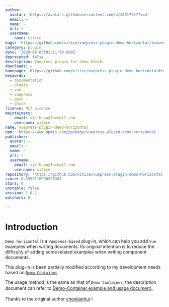 ```yaml
---
author:
  avatar: 'https://avatars.githubusercontent.com/u/34917927?v=4'
  email: ~
  name: ~
  url: ~
  username:
    name: xitice
bugs: 'https://github.com/xitice/vuepress-plugin-demo-horizontal/issues'
category: plugin
date: '2020-08-03T01:11:50.690Z'
deprecated: false
description: Vuepress plugin for demo block.
downloads: ~
homepage: 'https://github.com/xitice/vuepress-plugin-demo-horizontal#readme'
keywords:
  - documentation
  - plugin
  - vue
  - vuepress
  - demo
  - block
license: MIT License
maintainers:
  - email: sjc_buaa@foxmail.com
    username: xitice
name: vuepress-plugin-demo-horizontal
npm: 'https://www.npmjs.com/package/vuepress-plugin-demo-horizontal'
publisher:
  avatar: ~
  email: ~
  name: ~
  url: ~
  username:
    email: sjc_buaa@foxmail.com
    username: xitice
repository: 'https://github.com/xitice/vuepress-plugin-demo-horizontal'
score: 0.3599116990298303
stars: 0
unstable: false
version: 1.0.2
watchers: 0

---
```


# Introduction

`Demo horizontal` is a `Vuepress-based` plug-in, which can help you add `Vue` examples when writing documents. Its original intention is to reduce the difficulty of adding some related examples when writing component documents.

This plug-in is been partially modified according to my development needs based on [`Demo Container`](https://github.com/calebman/vuepress-plugin-demo-container).

The usage method is the same as that of `Demo Container`, the description document can refer to [Demo-Container example and usage document](https://docs.chenjianhui.site/vuepress-plugin-demo-container/zh/)。

Thanks to the original author [chenjianhui](https://github.com/calebman/vuepress-plugin-demo-container)！
